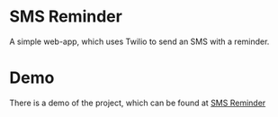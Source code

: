 # SMS Reminder
A simple web-app, which uses Twilio to send an SMS with a reminder.

# Demo
There is a demo of the project, which can be found at [SMS Reminder](http://lab.darkrune.dk/sms-reminder/)
